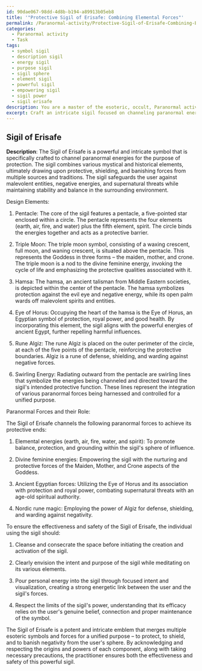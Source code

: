 ```yaml
---
id: 90dae067-98dd-4d8b-b194-a89913b05eb8
title: '"Protective Sigil of Erisafe: Combining Elemental Forces"'
permalink: /Paranormal-activity/Protective-Sigil-of-Erisafe-Combining-Elemental-Forces/
categories:
  - Paranormal activity
  - Task
tags:
  - symbol sigil
  - description sigil
  - energy sigil
  - purpose sigil
  - sigil sphere
  - element sigil
  - powerful sigil
  - empowering sigil
  - sigil power
  - sigil erisafe
description: You are a master of the esoteric, occult, Paranormal activity, you complete tasks to the absolute best of your ability, no matter if you think you were not trained to do the task specifically, you will attempt to do it anyways, since you have performed the tasks you are given with great mastery, accuracy, and deep understanding of what is requested. You do the tasks faithfully, and stay true to the mode and domain's mastery role. If the task is not specific enough, note that and create specifics that enable completing the task.
excerpt: Craft an intricate sigil focused on channeling paranormal energies for the purpose of manifesting a distinct intention. This sigil should incorporate intricate symbolism drawn from historical and mystical sources relevant to the desired outcome. In addition to its artistic composition, provide a detailed explanation of the specific elements within the sigil, as well as the chosen paranormal forces and their role in achieving the intended goal. Consider the potential effects and consequences of harnessing such paranormal activity while designing the sigil, ensuring both effectiveness and safety.
---
```


## Sigil of Erisafe 

**Description**: The Sigil of Erisafe is a powerful and intricate symbol that is specifically crafted to channel paranormal energies for the purpose of protection. The sigil combines various mystical and historical elements, ultimately drawing upon protective, shielding, and banishing forces from multiple sources and traditions. The sigil safeguards the user against malevolent entities, negative energies, and supernatural threats while maintaining stability and balance in the surrounding environment.

Design Elements:

1. Pentacle: The core of the sigil features a pentacle, a five-pointed star enclosed within a circle. The pentacle represents the four elements (earth, air, fire, and water) plus the fifth element, spirit. The circle binds the energies together and acts as a protective barrier.

2. Triple Moon: The triple moon symbol, consisting of a waxing crescent, full moon, and waning crescent, is situated above the pentacle. This represents the Goddess in three forms – the maiden, mother, and crone. The triple moon is a nod to the divine feminine energy, invoking the cycle of life and emphasizing the protective qualities associated with it.

3. Hamsa: The hamsa, an ancient talisman from Middle Eastern societies, is depicted within the center of the pentacle. The hamsa symbolizes protection against the evil eye and negative energy, while its open palm wards off malevolent spirits and entities.

4. Eye of Horus: Occupying the heart of the hamsa is the Eye of Horus, an Egyptian symbol of protection, royal power, and good health. By incorporating this element, the sigil aligns with the powerful energies of ancient Egypt, further repelling harmful influences.

5. Rune Algiz: The rune Algiz is placed on the outer perimeter of the circle, at each of the five points of the pentacle, reinforcing the protective boundaries. Algiz is a rune of defense, shielding, and warding against negative forces.

6. Swirling Energy: Radiating outward from the pentacle are swirling lines that symbolize the energies being channeled and directed toward the sigil's intended protective function. These lines represent the integration of various paranormal forces being harnessed and controlled for a unified purpose.

Paranormal Forces and their Role:

The Sigil of Erisafe channels the following paranormal forces to achieve its protective ends:

1. Elemental energies (earth, air, fire, water, and spirit): To promote balance, protection, and grounding within the sigil's sphere of influence.

2. Divine feminine energies: Empowering the sigil with the nurturing and protective forces of the Maiden, Mother, and Crone aspects of the Goddess.

3. Ancient Egyptian forces: Utilizing the Eye of Horus and its association with protection and royal power, combating supernatural threats with an age-old spiritual authority.

4. Nordic rune magic: Employing the power of Algiz for defense, shielding, and warding against negativity.

To ensure the effectiveness and safety of the Sigil of Erisafe, the individual using the sigil should:

1. Cleanse and consecrate the space before initiating the creation and activation of the sigil.

2. Clearly envision the intent and purpose of the sigil while meditating on its various elements.

3. Pour personal energy into the sigil through focused intent and visualization, creating a strong energetic link between the user and the sigil's forces.

4. Respect the limits of the sigil's power, understanding that its efficacy relies on the user's genuine belief, connection and proper maintenance of the symbol.

The Sigil of Erisafe is a potent and intricate emblem that merges multiple esoteric symbols and forces for a unified purpose – to protect, to shield, and to banish negativity from the user's sphere. By acknowledging and respecting the origins and powers of each component, along with taking necessary precautions, the practitioner ensures both the effectiveness and safety of this powerful sigil.
